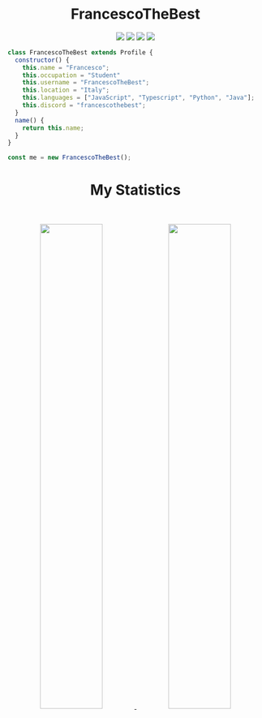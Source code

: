 <h1 align="center">
  <b>FrancescoTheBest</b>
</h1>

<p>
<div align="center">
  <img src="https://img.shields.io/badge/-HTML-c58545?style=for-the-badge&logo=html5&logoColor=c58545&labelColor=282828">
  <img src="https://img.shields.io/badge/-JavaScript-d1a01f?style=for-the-badge&logo=JavaScript&logoColor=d1a01f&labelColor=282828">
  <img src="https://img.shields.io/badge/-TypeScript-d1a01f?style=for-the-badge&logo=TypeScript&logoColor=d1a01f&labelColor=282828">
  <img src="https://img.shields.io/badge/-Python-98b982?style=for-the-badge&logo=python&logoColor=98b982&labelColor=282828">
</div>
</p>

```JavaScript
class FrancescoTheBest extends Profile {
  constructor() {
    this.name = "Francesco";
    this.occupation = "Student"
    this.username = "FrancescoTheBest";
    this.location = "Italy";
    this.languages = ["JavaScript", "Typescript", "Python", "Java"];
    this.discord = "francescothebest";
  }
  name() {
    return this.name;
  }
}

const me = new FrancescoTheBest();
```

<div align="center">
<h1>My Statistics</h1>

<br/>
<p align="center">
  <a href="https://github.com/francescothebest/">
  <img width="49.5%" src="https://github-readme-stats.vercel.app/api?username=francescothebest&show_icons=true&theme=gruvbox&hide_border=true" />
    <img width="49.5%" src="https://github-readme-streak-stats.herokuapp.com/?user=raffreddat0&theme=gruvbox&hide_border=true" />
  </a>
</p>
<br>
</div>
